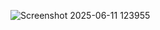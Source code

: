 ![Screenshot 2025-06-11 123955](https://github.com/user-attachments/assets/5838abff-c078-4368-ac3c-0f5e8cc4130d)
